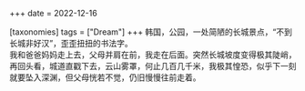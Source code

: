 +++
date = 2022-12-16

[taxonomies]
tags = ["Dream"]
+++ 
韩国，公园，一处简陋的长城景点，“不到长城非好汉”，歪歪扭扭的书法字。  
我和爸爸妈妈走上去，父母并肩在前，我走在后面。突然长城坡度变得极其陡峭，再回头看，城道直戳下去，云山雾罩，何止几百几千米，我极其惶恐，似乎下一刻就要坠入深渊，但父母恍若不觉，仍旧慢慢往前走着。
<!-- more -->